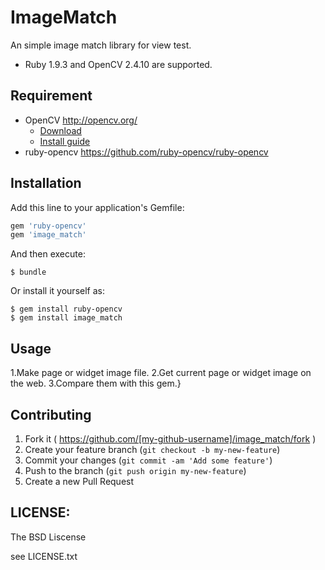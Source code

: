 # ImageMatch

An simple image match library for view test.

* Ruby 1.9.3 and OpenCV 2.4.10 are supported.

## Requirement

* OpenCV <http://opencv.org/>
  * [Download](http://sourceforge.net/projects/opencvlibrary/)
  * [Install guide](http://docs.opencv.org/doc/tutorials/introduction/table_of_content_introduction/table_of_content_introduction.html#table-of-content-introduction)
* ruby-opencv <https://github.com/ruby-opencv/ruby-opencv>

## Installation

Add this line to your application's Gemfile:

```ruby
gem 'ruby-opencv'
gem 'image_match'
```

And then execute:

    $ bundle

Or install it yourself as:

    $ gem install ruby-opencv
    $ gem install image_match

## Usage

1.Make page or widget image file.
2.Get current page or widget image on the web.
3.Compare them with this gem.}

## Contributing

1. Fork it ( https://github.com/[my-github-username]/image_match/fork )
2. Create your feature branch (`git checkout -b my-new-feature`)
3. Commit your changes (`git commit -am 'Add some feature'`)
4. Push to the branch (`git push origin my-new-feature`)
5. Create a new Pull Request

## LICENSE:

The BSD Liscense

see LICENSE.txt
